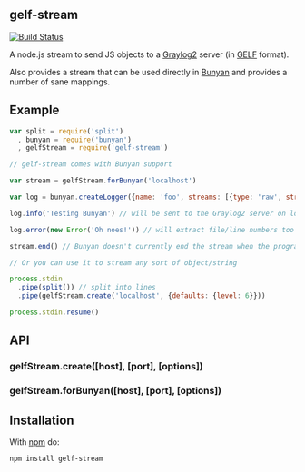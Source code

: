 gelf-stream
-----------

[![Build Status](https://secure.travis-ci.org/mhart/gelf-stream.png?branch=master)](http://travis-ci.org/mhart/gelf-stream)

A node.js stream to send JS objects to a
[Graylog2](http://graylog2.org/) server (in
[GELF](http://www.graylog2.org/about/gelf) format).

Also provides a stream that can be used directly in
[Bunyan](https://github.com/trentm/node-bunyan) and provides
a number of sane mappings.

Example
-------

```javascript
var split = require('split')
  , bunyan = require('bunyan')
  , gelfStream = require('gelf-stream')

// gelf-stream comes with Bunyan support

var stream = gelfStream.forBunyan('localhost')

var log = bunyan.createLogger({name: 'foo', streams: [{type: 'raw', stream: stream}]})

log.info('Testing Bunyan') // will be sent to the Graylog2 server on localhost

log.error(new Error('Oh noes!')) // will extract file/line numbers too

stream.end() // Bunyan doesn't currently end the stream when the program has finished

// Or you can use it to stream any sort of object/string

process.stdin
  .pipe(split()) // split into lines
  .pipe(gelfStream.create('localhost', {defaults: {level: 6}}))

process.stdin.resume()
```

API
---

### gelfStream.create([host], [port], [options])

### gelfStream.forBunyan([host], [port], [options])


Installation
------------

With [npm](http://npmjs.org/) do:

```
npm install gelf-stream
```

